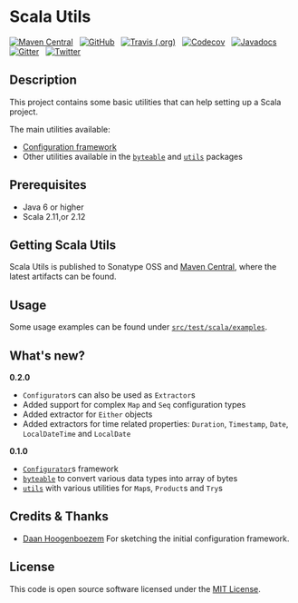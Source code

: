 # Scala Utils

[![Maven Central](https://img.shields.io/maven-central/v/org.tupol/scala-utils_2.11.svg)](https://mvnrepository.com/artifact/org.tupol/scala-utils) &nbsp;
[![GitHub](https://img.shields.io/github/license/tupol/scala-utils.svg)](https://github.com/tupol/scala-utils/blob/master/LICENSE) &nbsp; 
[![Travis (.org)](https://img.shields.io/travis/tupol/scala-utils.svg)](https://travis-ci.com/tupol/scala-utils) &nbsp; 
[![Codecov](https://img.shields.io/codecov/c/github/tupol/scala-utils.svg)](https://codecov.io/gh/tupol/scala-utils) &nbsp;
[![Javadocs](https://www.javadoc.io/badge/org.tupol/scala-utils_2.11.svg)](https://www.javadoc.io/doc/org.tupol/scala-utils_2.11)
[![Gitter](https://badges.gitter.im/scala-utils/community.svg)](https://gitter.im/scala-utils/community?utm_source=badge&utm_medium=badge&utm_campaign=pr-badge&utm_content=badge) &nbsp; 
[![Twitter](https://img.shields.io/twitter/url/https/_tupol.svg?color=%2317A2F2)](https://twitter.com/_tupol) &nbsp; 


## Description

This project contains some basic utilities that can help setting up a Scala project.

The main utilities available:
- [Configuration framework](docs/configuration-framework.md)
- Other utilities available in the [`byteable`](src/main/scala/org/tupol/utils/byteable.scala) and
[`utils`](src/main/scala/org/tupol/utils/utils.scala) packages


## Prerequisites ##

* Java 6 or higher
* Scala 2.11,or 2.12


## Getting Scala Utils ##

Scala Utils is published to Sonatype OSS and [Maven Central](https://mvnrepository.com/artifact/org.tupol/scala-utils),
where the latest artifacts can be found.


## Usage

Some usage examples can be found under [`src/test/scala/examples`](src/test/scala/examples).


## What's new?

**0.2.0**
  - `Configurator`s can also be used as `Extractor`s
  - Added support for complex `Map` and `Seq` configuration types
  - Added extractor for `Either` objects
  - Added extractors for time related properties: `Duration`, `Timestamp`, `Date`, `LocalDateTime` and `LocalDate`

**0.1.0**
  - [`Configurator`](docs/configuration-framework.md)s framework
  - [`byteable`](src/main/scala/org/tupol/utils/byteable.scala) to convert various data types into array of bytes
  - [`utils`](src/main/scala/org/tupol/utils/utils.scala) with various utilities for `Map`s, `Product`s and `Try`s


## Credits & Thanks ##

- [Daan Hoogenboezem](https://github.com/daanhoogenboezem) For sketching the initial configuration framework.


## License ##

This code is open source software licensed under the [MIT License](LICENSE).
